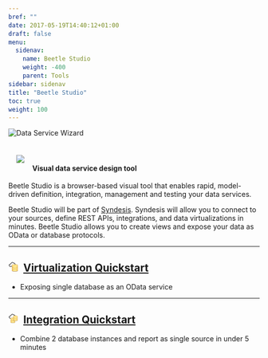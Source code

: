 ```yaml
---
bref: ""
date: 2017-05-19T14:40:12+01:00
draft: false
menu:
  sidenav:
    name: Beetle Studio
    weight: -400
    parent: Tools
sidebar: sidenav
title: "Beetle Studio"
toc: true
weight: 100
---
```


<div class="full-width-feature text-center mt-2 mt-md-5">
  <div class="container">
    <div class="row align-items-center">
      <div class="col-xs-12 col-sm-12 col-md-6 col-lg-6 push-md-6 mb-2">
        <img width="450" class="screenshot" src="/images/beetle-studio-home.png" alt="Data Service Wizard"/>
      </div>
      <div class="col-xs-12 col-sm-12 col-md-6 col-lg-6 pull-md-6">
        <h4>
          <img style="padding:1rem" src="/images/beetle_32x26.png" />Visual data service design tool
        </h4>
        <p class="lead">
          Beetle Studio is a browser-based visual tool that enables rapid, model-driven definition, integration, management and testing your data services.

Beetle Studio will be part of <a href="https://syndesis.io/">Syndesis</a>.  Syndesis will allow you to connect to your sources, define REST APIs, integrations, and data virtualizations in minutes.  Beetle Studio allows you to create views and expose your data as OData or database protocols.
        </p>
      </div>
    </div>
  </div>
</div>

---

## <img src="/images/datavirt-logo.png"> <img> [Virtualization Quickstart](./virtualization)

- Exposing single database as an OData service

---

## <img src="/images/dataintegration-icon.png"> <img> [Integration Quickstart](./integration)

- Combine 2 database instances and report as single source in under 5 minutes

